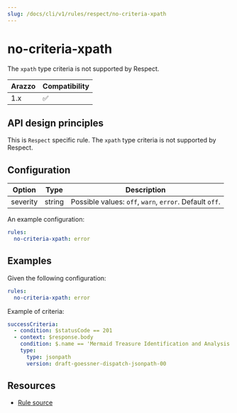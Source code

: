 ```yaml
---
slug: /docs/cli/v1/rules/respect/no-criteria-xpath
---
```


# no-criteria-xpath

The `xpath` type criteria is not supported by Respect.

| Arazzo | Compatibility |
| ------ | ------------- |
| 1.x    | ✅            |

## API design principles

This is `Respect` specific rule.
The `xpath` type criteria is not supported by Respect.

## Configuration

| Option   | Type   | Description                                             |
| -------- | ------ | ------------------------------------------------------- |
| severity | string | Possible values: `off`, `warn`, `error`. Default `off`. |

An example configuration:

```yaml
rules:
  no-criteria-xpath: error
```

## Examples

Given the following configuration:

```yaml
rules:
  no-criteria-xpath: error
```

Example of criteria:

```yaml Object example
successCriteria:
  - condition: $statusCode == 201
  - context: $response.body
    condition: $.name == 'Mermaid Treasure Identification and Analysis'
    type:
      type: jsonpath
      version: draft-goessner-dispatch-jsonpath-00
```

## Resources

- [Rule source](https://github.com/Redocly/redocly-cli/blob/main/packages/core/src/rules/respect/no-criteria-xpath.ts)
